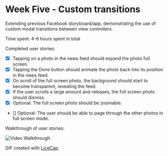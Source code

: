 # Week Five - Custom transitions

Extending previous Facebook storyboard/app, demonstrating the use of custom modal transitions between view controllers.

Time spent: 4-6 hours spent in total

Completed user stories:

  * [x] Tapping on a photo in the news feed should expand the photo full screen.
  * [x] Tapping the Done button should animate the photo back into its position in the news feed.
  * [x] On scroll of the full screen photo, the background should start to become transparent, revealing the feed.
  * [x] If the user scrolls a large amount and releases, the full screen photo should dismiss.
  * [x] Optional: The full screen photo should be zoomable.
  * [] Optional: The user should be able to page through the other photos in full screen mode.

Walkthrough of user stories:

![Video Walkthrough](customtransitions.gif)

GIF created with [LiceCap](http://www.cockos.com/licecap/).
